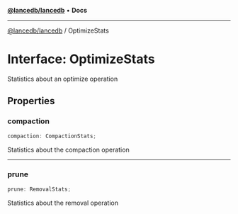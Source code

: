 [**@lancedb/lancedb**](../README.md) • **Docs**

***

[@lancedb/lancedb](../globals.md) / OptimizeStats

# Interface: OptimizeStats

Statistics about an optimize operation

## Properties

### compaction

```ts
compaction: CompactionStats;
```

Statistics about the compaction operation

***

### prune

```ts
prune: RemovalStats;
```

Statistics about the removal operation
